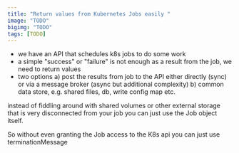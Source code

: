 ```yaml
---
title: "Return values from Kubernetes Jobs easily "
image: "TODO"
bigimg: "TODO"
tags: [TODO]
---
```


- we have an API that schedules k8s jobs to do some work
- a simple "success" or "failure" is not enough as a result from the job, we need to return values
- two options
    a) post the results from job to the API either directly (sync) or via a message broker (async but additional complexity)
    b) common data store, e.g. shared files, db, write config map etc.

instead of fiddling around with shared volumes or other external storage that is very disconnected from your job you can just use the Job object itself. 

So without even granting the Job access to the K8s api you can just use terminationMessage